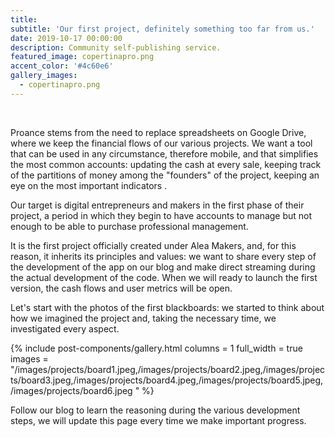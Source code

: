 ```yaml
---
title:
subtitle: 'Our first project, definitely something too far from us.'
date: 2019-10-17 00:00:00
description: Community self-publishing service.
featured_image: copertinapro.png
accent_color: '#4c60e6'
gallery_images:
  - copertinapro.png
---
```


&nbsp;

Proance stems from the need to replace spreadsheets on Google Drive, where we keep the financial flows of our various projects. We want a tool that can be used in any circumstance, therefore mobile, and that simplifies the most common accounts: updating the cash at every sale, keeping track of the partitions of money among the "founders" of the project, keeping an eye on the most important indicators .

Our target is digital entrepreneurs and makers in the first phase of their project, a period in which they begin to have accounts to manage but not enough to be able to purchase professional management.

It is the first project officially created under Alea Makers, and, for this reason, it inherits its principles and values: we want to share every step of the development of the app on our blog and make direct streaming during the actual development of the code. When we will ready to launch the first version, the cash flows and user metrics will be open.

Let's start with the photos of the first blackboards: we started to think about how we imagined the project and, taking the necessary time, we investigated every aspect.

{% include post-components/gallery.html columns = 1 full_width = true images = "/images/projects/board1.jpeg,/images/projects/board2.jpeg,/images/projects/board3.jpeg,/images/projects/board4.jpeg,/images/projects/board5.jpeg,/images/projects/board6.jpeg " %}&nbsp;

Follow our blog to learn the reasoning during the various development steps, we will update this page every time we make important progress.

&nbsp;